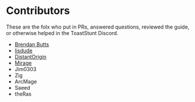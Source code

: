 # Contributors

These are the folx who put in PRs, answered questions, reviewed the guide, or otherwise helped in the ToastStunt Discord.

* [Brendan Butts](https://www.github.com/sevenecks)
* [lisdude](https://github.com/lisdude/toaststunt)
* [DistantOrigin](https://github.com/distantorigin)
* [Mirage](https://github.com/biscuitwizard)
* Jim0303
* Zig
* ArcMage
* Saeed
* theRas
